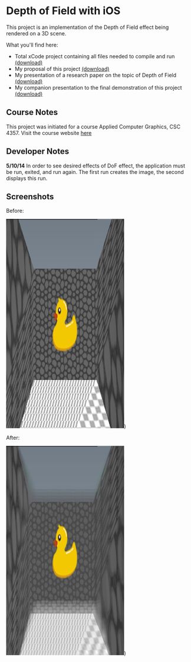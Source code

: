 # Depth of Field with iOS

This project is an implementation of the Depth of Field effect being rendered on a 3D scene.

What you'll find here:

- Total xCode project containing all files needed to compile and run [(download)](https://github.com/skydiving-nono/OpenGL/raw/master/DoF/Depth.of.Field/Depth.of.Field.zip)
- My proposal of this project [(download)](https://github.com/skydiving-nono/OpenGL/raw/master/DoF/Project-Proposal.pdf)
- My presentation of a research paper on the topic of Depth of Field [(download)](https://github.com/skydiving-nono/OpenGL/raw/master/DoF/Midterm%20Paper%20Presentation.pdf)
- My companion presentation to the final demonstration of this project [(download)](https://github.com/skydiving-nono/OpenGL/raw/master/DoF/Final%20Presentation.pdf)

## Course Notes

This project was initiated for a course Applied Computer Graphics, CSC 4357. Visit the course website 
[here](http://csc.lsu.edu/~kooima/csc4357/index.html)

## Developer Notes

**5/10/14** In order to see desired effects of DoF effect, the application must be run, exited, and run again. The first run creates the image, the second displays this run.

## Screenshots

Before:

![alt text](https://github.com/skydiving-nono/OpenGL/raw/master/DoF/Depth.of.Field/DoF/Textures/Image13.png))


After:

![alt text](https://github.com/skydiving-nono/OpenGL/raw/master/DoF/Depth.of.Field/DoF/Textures/blendedImage.png))